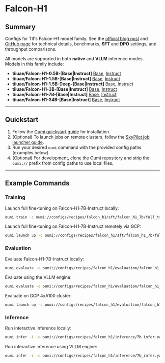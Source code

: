 # Falcon-H1

## Summary

Configs for TII's Falcon-H1 model family. See the [official blog post](https://falcon-lm.github.io/blog/falcon-h1/) and [GitHub page](https://github.com/tiiuae/Falcon-H1) for technical details, benchmarks, **SFT** and **DPO** settings, and throughput comparisons.

All models are supported in both **native** and **VLLM** inference modes. Models in this family include:

* **tiiuae/Falcon-H1-0.5B-\[Base|Instruct]**
  [Base](https://huggingface.co/tiiuae/Falcon-H1-0.5B-Base), [Instruct](https://huggingface.co/tiiuae/Falcon-H1-0.5B-Instruct)
* **tiiuae/Falcon-H1-1.5B-\[Base|Instruct]**
  [Base](https://huggingface.co/tiiuae/Falcon-H1-1.5B-Base), [Instruct](https://huggingface.co/tiiuae/Falcon-H1-1.5B-Instruct)
* **tiiuae/Falcon-H1-1.5B-Deep-\[Base|Instruct]**
  [Base](https://huggingface.co/tiiuae/Falcon-H1-1.5B-Deep-Base), [Instruct](https://huggingface.co/tiiuae/Falcon-H1-1.5B-Deep-Instruct)
* **tiiuae/Falcon-H1-3B-\[Base|Instruct]**
  [Base](https://huggingface.co/tiiuae/Falcon-H1-3B-Base), [Instruct](https://huggingface.co/tiiuae/Falcon-H1-3B-Instruct)
* **tiiuae/Falcon-H1-7B-\[Base|Instruct]**
  [Base](https://huggingface.co/tiiuae/Falcon-H1-7B-Base), [Instruct](https://huggingface.co/tiiuae/Falcon-H1-7B-Instruct)
* **tiiuae/Falcon-H1-34B-\[Base|Instruct]**
  [Base](https://huggingface.co/tiiuae/Falcon-H1-34B-Base), [Instruct](https://huggingface.co/tiiuae/Falcon-H1-34B-Instruct)

---

## Quickstart

1. Follow the [Oumi quickstart guide](https://oumi.ai/docs/en/latest/get_started/quickstart.html) for installation.
2. (Optional) To launch jobs on remote clusters, follow the [SkyPilot job launcher guide](https://oumi.ai/docs/en/latest/user_guides/launch/launch.html#setup).
3. Run your desired `oumi` command with the provided config paths (examples below).
4. (Optional) For development, clone the Oumi repository and strip the `oumi://` prefix from config paths to use local files.

---

## Example Commands

### Training

Launch full fine-tuning on Falcon-H1-7B-Instruct locally:

```bash
oumi train -c oumi://configs/recipes/falcon_h1/sft/falcon_h1_7b/full_train.yaml
```

Launch full fine-tuning on Falcon-H1-7B-Instruct remotely via GCP:

```bash
oumi launch up -c oumi://configs/recipes/falcon_h1/sft/falcon_h1_7b/full_gcp_job.yaml --cluster falcon-h1-7b-fft
```

### Evaluation

Evaluate Falcon-H1-7B-Instruct locally:

```bash
oumi evaluate -c oumi://configs/recipes/falcon_h1/evaluation/falcon_h1_7b/eval.yaml
```

Evaluate using the VLLM engine:

```bash
oumi evaluate -c oumi://configs/recipes/falcon_h1/evaluation/falcon_h1_7b/eval.yaml --inference_engine VLLM
```

Evaluate on GCP 4xA100 cluster:

```bash
oumi launch up -c oumi://configs/recipes/falcon_h1/evaluation/falcon_h1_7b/gcp_job.yaml --cluster falcon-h1-7b-instruct-eval
```

### Inference

Run interactive inference locally:

```bash
oumi infer -i -c oumi://configs/recipes/falcon_h1/inference/7b_infer.yaml
```

Run interactive inference using VLLM engine:

```bash
oumi infer -i -c oumi://configs/recipes/falcon_h1/inference/7b_infer.yaml --engine VLLM
```
